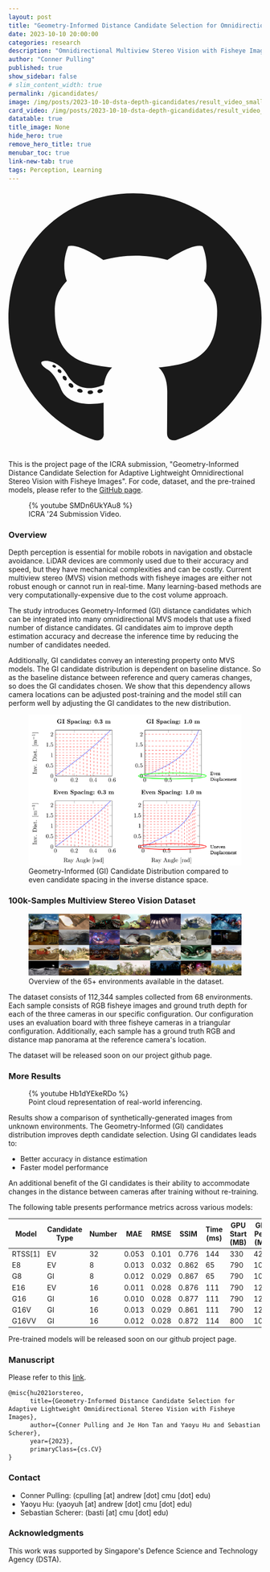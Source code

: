 ```yaml
---
layout: post
title: "Geometry-Informed Distance Candidate Selection for Omnidirectional Stereo Vision"
date: 2023-10-10 20:00:00
categories: research
description: "Omnidirectional Multiview Stereo Vision with Fisheye Images"
author: "Conner Pulling"
published: true
show_sidebar: false
# slim_content_width: true
permalink: /gicandidates/
image: /img/posts/2023-10-10-dsta-depth-gicandidates/result_video_smaller.gif
card_video: /img/posts/2023-10-10-dsta-depth-gicandidates/result_video_smaller
datatable: true
title_image: None
hide_hero: true
remove_hero_title: true
menubar_toc: true
link-new-tab: true
tags: Perception, Learning
---
```


<a class="button" itemprop="github" href="https://github.com/castacks/mvs_gi" target="_blank">
    <svg class="svg-inline--fa fa-github fa-w-16 fa-lg" aria-hidden="true" data-prefix="fab" data-icon="github" role="img" xmlns="http://www.w3.org/2000/svg" viewBox="0 0 496 512" data-fa-i2svg=""><path fill="currentColor" d="M165.9 397.4c0 2-2.3 3.6-5.2 3.6-3.3.3-5.6-1.3-5.6-3.6 0-2 2.3-3.6 5.2-3.6 3-.3 5.6 1.3 5.6 3.6zm-31.1-4.5c-.7 2 1.3 4.3 4.3 4.9 2.6 1 5.6 0 6.2-2s-1.3-4.3-4.3-5.2c-2.6-.7-5.5.3-6.2 2.3zm44.2-1.7c-2.9.7-4.9 2.6-4.6 4.9.3 2 2.9 3.3 5.9 2.6 2.9-.7 4.9-2.6 4.6-4.6-.3-1.9-3-3.2-5.9-2.9zM244.8 8C106.1 8 0 113.3 0 252c0 110.9 69.8 205.8 169.5 239.2 12.8 2.3 17.3-5.6 17.3-12.1 0-6.2-.3-40.4-.3-61.4 0 0-70 15-84.7-29.8 0 0-11.4-29.1-27.8-36.6 0 0-22.9-15.7 1.6-15.4 0 0 24.9 2 38.6 25.8 21.9 38.6 58.6 27.5 72.9 20.9 2.3-16 8.8-27.1 16-33.7-55.9-6.2-112.3-14.3-112.3-110.5 0-27.5 7.6-41.3 23.6-58.9-2.6-6.5-11.1-33.3 2.6-67.9 20.9-6.5 69 27 69 27 20-5.6 41.5-8.5 62.8-8.5s42.8 2.9 62.8 8.5c0 0 48.1-33.6 69-27 13.7 34.7 5.2 61.4 2.6 67.9 16 17.7 25.8 31.5 25.8 58.9 0 96.5-58.9 104.2-114.8 110.5 9.2 7.9 17 22.9 17 46.4 0 33.7-.3 75.4-.3 83.6 0 6.5 4.6 14.4 17.3 12.1C428.2 457.8 496 362.9 496 252 496 113.3 383.5 8 244.8 8zM97.2 352.9c-1.3 1-1 3.3.7 5.2 1.6 1.6 3.9 2.3 5.2 1 1.3-1 1-3.3-.7-5.2-1.6-1.6-3.9-2.3-5.2-1zm-10.8-8.1c-.7 1.3.3 2.9 2.3 3.9 1.6 1 3.6.7 4.3-.7.7-1.3-.3-2.9-2.3-3.9-2-.6-3.6-.3-4.3.7zm32.4 35.6c-1.6 1.3-1 4.3 1.3 6.2 2.3 2.3 5.2 2.6 6.5 1 1.3-1.3.7-4.3-1.3-6.2-2.2-2.3-5.2-2.6-6.5-1zm-11.4-14.7c-1.6 1-1.6 3.6 0 5.9 1.6 2.3 4.3 3.3 5.6 2.3 1.6-1.3 1.6-3.9 0-6.2-1.4-2.3-4-3.3-5.6-2z"></path></svg>
</a>
<a class="button" itemprop="pdf" href="/img/posts/2023-10-10-dsta-depth-gicandidates/ICRA_2024__Pulling__Tan__Hu__Scherer.pdf" target="_blank">
    <i class='fas fa-file'></i>
</a>

This is the project page of the ICRA submission, "Geometry-Informed Distance Candidate Selection for Adaptive Lightweight Omnidirectional Stereo Vision with Fisheye Images". For code, dataset, and the pre-trained models, please refer to the [GitHub page](https://github.com/castacks/mvs_gi).

<figure>
{% youtube SMDn6UkYAu8 %}
<figcaption>ICRA '24 Submission Video.</figcaption>
</figure>

### Overview

Depth perception is essential for mobile robots in navigation and obstacle avoidance. LiDAR devices are commonly used due to their accuracy and speed, but they have mechanical complexities and can be costly. Current multiview stereo (MVS) vision methods with fisheye images are either not robust enough or cannot run in real-time. Many learning-based methods are very computationally-expensive due to the cost volume approach. 

The study introduces Geometry-Informed (GI) distance candidates which can be integrated into many omnidirectional MVS models that use a fixed number of distance candidates. GI candidates aim to improve depth estimation accuracy and decrease the inference time by reducing the number of candidates needed. 

Additionally, GI candidates convey an interesting property onto MVS models. The GI candidate distribution is dependent on baseline distance. So as the baseline distance between reference and query cameras changes, so does the GI candidates chosen. We show that this dependency allows camera locations can be adjusted post-training and the model still can perform well by adjusting the GI candidates to the new distribution.

<figure>
 <img src="/img/posts/2023-10-10-dsta-depth-gicandidates/gicandidates_banner.png" alt="Sample results on the Scene Flow dataset" style="width:450px;height:300px;"/>
 <figcaption>Geometry-Informed (GI) Candidate Distribution compared to even candidate spacing in the inverse distance space.</figcaption>
</figure>

### 100k-Samples Multiview Stereo Vision Dataset


<figure>
 <img src="/img/posts/2023-10-10-dsta-depth-gicandidates/dataset_banner.png" alt="Sample results on the Scene Flow dataset" />
 <figcaption>Overview of the 65+ environments available in the dataset.</figcaption>
</figure>

The dataset consists of 112,344 samples collected from 68 environments. Each sample consists of RGB fisheye images and ground truth depth for each of the three cameras in our specific configuration. Our configuration uses an evaluation board with three fisheye cameras in a triangular configuration. Additionally, each sample has a ground truth RGB and distance map panorama at the reference camera's location.

The dataset will be released soon on our project github page.

### More Results

<figure>
{% youtube Hb1dYEkeRDo %}
<figcaption>Point cloud representation of real-world inferencing.</figcaption>
</figure>

Results show a comparison of synthetically-generated images from unknown environments. The Geometry-Informed (GI) candidates distribution improves depth candidate selection. Using GI candidates leads to:

- Better accuracy in distance estimation
- Faster model performance

An additional benefit of the GI candidates is their ability to accommodate changes in the distance between cameras after training without re-training.

The following table presents performance metrics across various models:

| Model   | Candidate Type | Number | MAE   | RMSE  | SSIM  | Time (ms) | GPU Start (MB) | GPU Peak (MB) |
| ------- | -------------- | ------ | ----- | ----- | ----- | --------- | -------------- | ------------- |
| RTSS[1] | EV             | 32     | 0.053 | 0.101 | 0.776 | 144       | 330            | 4240          |
| E8      | EV             | 8      | 0.013 | 0.032 | 0.862 | 65        | 790            | 1030          |
| G8      | GI             | 8      | 0.012 | 0.029 | 0.867 | 65        | 790            | 1030          |
| E16     | EV             | 16     | 0.011 | 0.028 | 0.876 | 111       | 790            | 1230          |
| G16     | GI             | 16     | 0.010 | 0.028 | 0.877 | 111       | 790            | 1230          |
| G16V    | GI             | 16     | 0.013 | 0.029 | 0.861 | 111       | 790            | 1230          |
| G16VV   | GI             | 16     | 0.012 | 0.028 | 0.872 | 114       | 800            | 1090          |

Pre-trained models will be released soon on our github project page.

### Manuscript

Please refer to this [link](/img/posts/2023-10-10-dsta-depth-gicandidates/ICRA_2024__Pulling__Tan__Hu__Scherer.pdf).


```
@misc{hu2021orstereo,
      title={Geometry-Informed Distance Candidate Selection for Adaptive Lightweight Omnidirectional Stereo Vision with Fisheye Images}, 
      author={Conner Pulling and Je Hon Tan and Yaoyu Hu and Sebastian Scherer},
      year={2023},
      primaryClass={cs.CV}
}
```

### Contact 

- Conner Pulling: (cpulling [at] andrew [dot] cmu [dot] edu)
- Yaoyu Hu: (yaoyuh [at] andrew [dot] cmu [dot] edu)
- Sebastian Scherer: (basti [at] cmu [dot] edu) 

### Acknowledgments

This work was supported by Singapore's Defence Science and Technology Agency (DSTA).